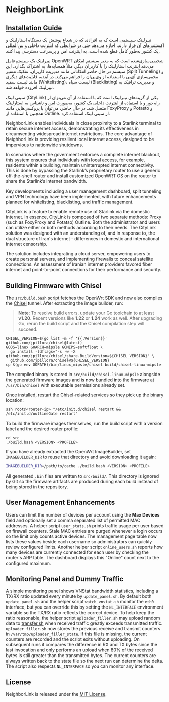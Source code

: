 # NeighborLink

## [Installation Guide](https://github.com/nasnet-community/solutions/tree/main/neighbor-link)

نیبرلینک سیستمی است که به افرادی که در شعاع پوشش یک دستگاه استارلینک و اکستندرهای آن قرار دارند، اجازه می‌دهد حتی در شرایطی که اینترنت داخلی و بین‌المللی یک کشور به‌طور کامل قطع شده است، به اینترنت امن و پرسرعت دسترسی پیدا کنند.

نیبرلینک یک سیستم‌عامل OpenWRT شخصی‌سازی‌شده است که به مدیر سیستم امکان می‌دهد اینترنت استارلینک را با کاربران دیگر، مثلاً همسایه‌ها، به اشتراک بگذارد. این سیستم در حال حاضر امکاناتی مانند مدیریت کاربران، تفکیک مسیر (Split Tunneling) و مخفی‌سازی آی‌پی با استفاده از وی‌پی‌ان را فراهم می‌کند. در آینده، قابلیت‌های دیگری مانند لیست سفید (Whitelisting)، لیست سیاه (Blacklisting) و مدیریت ترافیک به نیبرلینک افزوده خواهد شد.

سیتی لینک (CityLink) یکی از گزینه‌های نیبرلینک است که با استفاده از آن می‌توان از راه دور و با استفاده از اینترنت داخلی یک کشور، به‌صورت امن و ناشناس به استارلینک متصل شد. در حال حاضر، می‌توان با پروکسی‌هایی مانند  FoxyProxy و Potasto و همچنین با استفاده از Outline، از سیتی لینک استفاده کرد.

NeighborLink enables individuals in close proximity to a Starlink terminal to retain secure internet access, demonstrating its effectiveness in circumventing widespread internet restrictions.
The core advantage of NeighborLink is providing resilient local internet access, designed to be impervious to nationwide shutdowns.

In scenarios where the government enforces a complete internet blackout, this system ensures that individuals with local access, for example, residents within a building, maintain uninterrupted internet connectivity. This is done by bypassing the Starlink’s proprietary router to use a generic off-the-shelf router and install customized OpenWRT OS on the router to share the Starlink’s internet bandwidth.

Key developments including a user management dashboard, split tunneling and VPN technology have been implemented, with future enhancements planned for whitelisting, blacklisting, and traffic management.

CityLink is a feature to enable remote use of Starlink via the domestic internet. In essence, CityLink is composed of two separate methods:
Proxy (such as FoxyProxy and Potatso)
Outline.
Both the administrator and users can utilize either or both methods according to their needs.
The CityLink solution was designed with an understanding of, and in response to, the dual structure of Iran's internet - differences in domestic and international internet censorship.

The solution includes integrating a cloud server, empowering users to create personal servers, and implementing firewalls to conceal satellite connections. An assessment of Iranian internet providers favored fiber internet and point-to-point connections for their performance and security.

## Building Firmware with Chisel
The `src/build.bash` script fetches the OpenWrt SDK and now also compiles the
[Chisel](https://github.com/jpillora/chisel) tunnel. After extracting the image
builder, run:

> **Note**: To resolve build errors, update your Go toolchain to at least **v1.20**.
Recent versions like **1.22** or **1.24** work as well. After upgrading Go,
rerun the build script and the Chisel compilation step will succeed.

```
CHISEL_VERSION=$(go list -m -f '{{.Version}}' github.com/jpillora/chisel@latest)
GOOS=linux GOARCH=mipsle GOMIPS=softfloat \
  go install -ldflags="-s -w -X github.com/jpillora/chisel/share.BuildVersion=${CHISEL_VERSION}" \
  github.com/jpillora/chisel@${CHISEL_VERSION}
cp $(go env GOPATH)/bin/linux_mipsle/chisel build/chisel-linux-mipsle
```

The compiled binary is stored in `src/build/chisel-linux-mipsle` alongside the
generated firmware images and is now bundled into the firmware at
`/usr/bin/chisel` with executable permissions already set.

Once installed, restart the Chisel-related services so they pick up the binary
location:

```
ssh root@<router-ip> "/etc/init.d/chisel restart && /etc/init.d/outlineGate restart"
```

To build the firmware images themselves, run the build script with a
version label and the desired router profile:

```
cd src
./build.bash <VERSION> <PROFILE>
```

If you have already extracted the OpenWrt ImageBuilder, set `IMAGEBUILDER_DIR`
to reuse that directory and avoid downloading it again:

```bash
IMAGEBUILDER_DIR=/path/to/cache ./build.bash <VERSION> <PROFILE>
```

All generated `.bin` files are written to `src/build/`. This directory is
ignored by Git so the firmware artifacts are produced during each build
instead of being stored in the repository.

## User Management Enhancements
Users can limit the number of devices per account using the **Max Devices** field and optionally set a comma separated list of permitted MAC addresses. A helper script `user_stats.sh` prints traffic usage per user based on firewall counters. Stale MAC entries are purged whenever a login occurs so the limit only counts active devices.
The management page table now lists these values beside each username so administrators can quickly review configured limits.
Another helper script `online_users.sh` reports how many devices are currently connected for each user by checking the router's ARP table. The dashboard displays this "Online" count next to the configured maximum.

## Monitoring Panel and Dummy Traffic
A simple monitoring panel shows VNStat bandwidth statistics, including a TX/RX ratio updated every minute by `update_panel.sh`. By default both `update_panel.sh` and the helper script `watch_vnstat.sh` monitor the `eth0` interface, but you can override this by setting the `NL_INTERFACE` environment variable so the TX/RX ratio reflects the correct device. To help keep the ratio reasonable, the helper script `uploader_filler.sh` may upload random data to [transfer.sh](https://transfer.sh) when received traffic greatly exceeds transmitted traffic.
`uploader_filler.sh` now stores the previous receive and transmit counters in `/var/tmp/uploader_filler_state`. If this file is missing, the current counters are recorded and the script exits without uploading. On subsequent runs it compares the difference in RX and TX bytes since the last invocation and only performs an upload when 80% of the received bytes is still greater than the transmitted bytes. The current counters are always written back to the state file so the next run can determine the delta. The script also respects `NL_INTERFACE` so you can monitor any interface.

## License

NeighborLink is released under the [MIT License](LICENSE).
